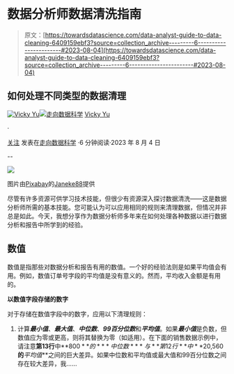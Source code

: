 # 数据分析师数据清洗指南

> 原文：[https://towardsdatascience.com/data-analyst-guide-to-data-cleaning-6409159ebf3?source=collection_archive---------6-----------------------#2023-08-04](https://towardsdatascience.com/data-analyst-guide-to-data-cleaning-6409159ebf3?source=collection_archive---------6-----------------------#2023-08-04)

## 如何处理不同类型的数据清理

[](https://madfordata.medium.com/?source=post_page-----6409159ebf3--------------------------------)[![Vicky Yu](../Images/54a32f45ebd13a18811912877f60f2f7.png)](https://madfordata.medium.com/?source=post_page-----6409159ebf3--------------------------------)[](https://towardsdatascience.com/?source=post_page-----6409159ebf3--------------------------------)[![走向数据科学](../Images/a6ff2676ffcc0c7aad8aaf1d79379785.png)](https://towardsdatascience.com/?source=post_page-----6409159ebf3--------------------------------) [Vicky Yu](https://madfordata.medium.com/?source=post_page-----6409159ebf3--------------------------------)

·

[关注](https://medium.com/m/signin?actionUrl=https%3A%2F%2Fmedium.com%2F_%2Fsubscribe%2Fuser%2Fcd08464b29cc&operation=register&redirect=https%3A%2F%2Ftowardsdatascience.com%2Fdata-analyst-guide-to-data-cleaning-6409159ebf3&user=Vicky+Yu&userId=cd08464b29cc&source=post_page-cd08464b29cc----6409159ebf3---------------------post_header-----------) 发表在[走向数据科学](https://towardsdatascience.com/?source=post_page-----6409159ebf3--------------------------------) ·6 分钟阅读·2023 年 8 月 4 日[](https://medium.com/m/signin?actionUrl=https%3A%2F%2Fmedium.com%2F_%2Fvote%2Ftowards-data-science%2F6409159ebf3&operation=register&redirect=https%3A%2F%2Ftowardsdatascience.com%2Fdata-analyst-guide-to-data-cleaning-6409159ebf3&user=Vicky+Yu&userId=cd08464b29cc&source=-----6409159ebf3---------------------clap_footer-----------)

--

[](https://medium.com/m/signin?actionUrl=https%3A%2F%2Fmedium.com%2F_%2Fbookmark%2Fp%2F6409159ebf3&operation=register&redirect=https%3A%2F%2Ftowardsdatascience.com%2Fdata-analyst-guide-to-data-cleaning-6409159ebf3&source=-----6409159ebf3---------------------bookmark_footer-----------)![](../Images/07a0be03e19ccd76543c5e5b692bc784.png)

图片由[Pixabay](https://pixabay.com//?utm_source=link-attribution&utm_medium=referral&utm_campaign=image&utm_content=880462)的[Janeke88](https://pixabay.com/users/janeke88-975535/?utm_source=link-attribution&utm_medium=referral&utm_campaign=image&utm_content=880462)提供

尽管有许多资源可供学习技术技能，但很少有资源深入探讨数据清洗——这是数据分析师所需的基本技能。您可能认为可以应用相同的规则来清理数据，但情况并非总是如此。今天，我想分享作为数据分析师多年来在如何处理各种数据以进行数据分析和报告中所学到的经验。

## 数值

数值是指那些对数据分析和报告有用的数值。一个好的经验法则是如果平均值会有用。例如，数值订单号字段的平均值是没有意义的。然而，平均收入金额是有用的。

**以数值字段存储的数字**

对于存储在数值字段中的数字，应用以下清理规则：

1.  计算***最小值***、***最大值***、***中位数***、***99百分位数***和***平均值***。如果***最小值***是负数，但数值应为零或更高，则将其替换为零（如适用）。在下面的销售数据示例中，请注意**第13行**中**$800**的***中位数***与**第12行**中**$20,560**的***平均值***之间的巨大差异。如果中位数和平均值或最大值和99百分位数之间存在较大差异，我……
